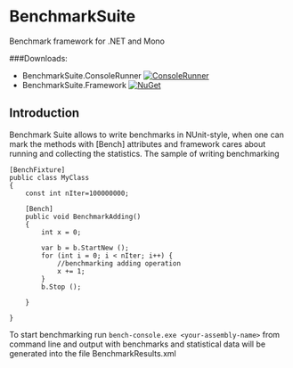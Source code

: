 BenchmarkSuite
==============

Benchmark framework for .NET and Mono

###Downloads:
- BenchmarkSuite.ConsoleRunner [![ConsoleRunner](https://img.shields.io/nuget/v/BenchmarkSuite.ConsoleRunner.svg)](http://www.nuget.org/packages/BenchmarkSuite.ConsoleRunner/)
- BenchmarkSuite.Framework [![NuGet](https://img.shields.io/nuget/v/BenchmarkSuite.Framework.svg)](http://www.nuget.org/packages/BenchmarkSuite.Framework/)


Introduction
--------------

Benchmark Suite allows to write benchmarks in NUnit-style, when one can mark the methods with [Bench] attributes and framework cares about running and collecting the statistics. The sample of writing benchmarking

	[BenchFixture]
	public class MyClass
	{
        const int nIter=100000000;

		[Bench]
		public void BenchmarkAdding()
		{
			int x = 0;

			var b = b.StartNew ();
            for (int i = 0; i < nIter; i++) {
            	//benchmarking adding operation
				x += 1;
			}
			b.Stop ();

		}

	}

To start benchmarking run `bench-console.exe <your-assembly-name>` from command line and output with benchmarks and statistical data will be generated into the file BenchmarkResults.xml



  
